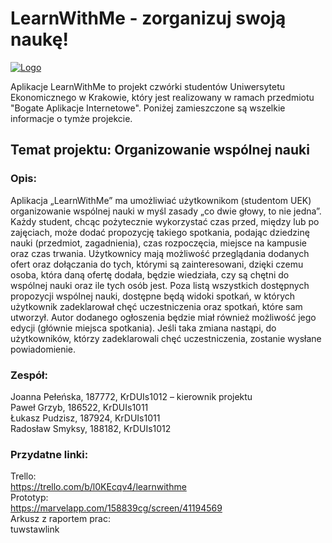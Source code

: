 # LearnWithMe - zorganizuj swoją naukę!
<A HREF="http://www.somesite.com"><IMG SRC="http://thehershamhub.co.uk/wp-content/uploads/2015/10/learn-feat.jpg" alt="Logo"></a>

  <a>Aplikacje LearnWithMe to projekt czwórki studentów Uniwersytetu Ekonomicznego w Krakowie, który jest realizowany w ramach przedmiotu "Bogate Aplikacje Internetowe".
Poniżej zamieszczone są wszelkie informacje o tymże projekcie.</a>

## Temat projektu: Organizowanie wspólnej nauki

### Opis: 
  <a>Aplikacja „LearnWithMe”  ma umożliwiać użytkownikom (studentom UEK) organizowanie wspólnej nauki w myśl zasady „co dwie głowy, to nie jedna”. Każdy student, chcąc pożytecznie wykorzystać czas przed, między lub po zajęciach, może dodać propozycję takiego spotkania, podając dziedzinę nauki (przedmiot, zagadnienia), czas rozpoczęcia, miejsce na kampusie oraz czas trwania. Użytkownicy mają możliwość przeglądania dodanych ofert oraz dołączania do tych, którymi są zainteresowani, dzięki czemu osoba, która daną ofertę dodała, będzie wiedziała, czy są chętni do wspólnej nauki oraz ile tych osób jest.
Poza listą wszystkich dostępnych propozycji wspólnej nauki, dostępne będą widoki spotkań, w których użytkownik zadeklarował chęć uczestniczenia oraz spotkań, które sam utworzył. Autor dodanego ogłoszenia będzie miał również możliwość jego edycji (głównie miejsca spotkania). Jeśli taka zmiana nastąpi, do użytkowników, którzy zadeklarowali chęć uczestniczenia, zostanie wysłane powiadomienie.</a>

### Zespół:
Joanna Pełeńska, 187772, KrDUIs1012 – kierownik projektu<br>
Paweł Grzyb, 186522, KrDUIs1011<br>
Łukasz Pudzisz, 187924, KrDUIs1011<br>
Radosław Smyksy, 188182, KrDUIs1012<br>

### Przydatne linki:
Trello:<br>
https://trello.com/b/l0KEcqv4/learnwithme<br>
Prototyp:<br>
https://marvelapp.com/158839cg/screen/41194569<br>
Arkusz z raportem prac:<br>
tuwstawlink<br>

